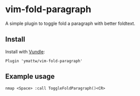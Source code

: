 # vim-fold-paragraph

A simple plugin to toggle fold a paragraph with better foldtext.

## Install

Install with [Vundle](https://github.com/gmarik/Vundle):

```
Plugin 'ymattw/vim-fold-paragraph'
```

## Example usage

```
nmap <Space> :call ToggleFoldParagraph()<CR>
```
